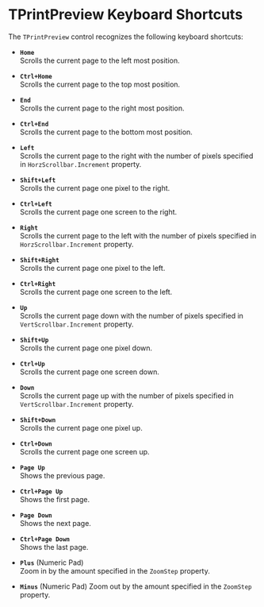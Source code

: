 TPrintPreview Keyboard Shortcuts
================================

The `TPrintPreview` control recognizes the following keyboard shortcuts:

- **`Home`** \
  Scrolls the current page to the left most position.

- **`Ctrl+Home`** \
  Scrolls the current page to the top most position.

- **`End`** \
  Scrolls the current page to the right most position.

- **`Ctrl+End`** \
  Scrolls the current page to the bottom most position.

- **`Left`** \
  Scrolls the current page to the right with the number of pixels specified in `HorzScrollbar.Increment` property.

- **`Shift+Left`** \
  Scrolls the current page one pixel to the right.

- **`Ctrl+Left`** \
  Scrolls the current page one screen to the right.

- **`Right`** \
  Scrolls the current page to the left with the number of pixels specified in `HorzScrollbar.Increment` property.

- **`Shift+Right`** \
  Scrolls the current page one pixel to the left.

- **`Ctrl+Right`** \
  Scrolls the current page one screen to the left.

- **`Up`** \
  Scrolls the current page down with the number of pixels specified in `VertScrollbar.Increment` property.

- **`Shift+Up`** \
  Scrolls the current page one pixel down.

- **`Ctrl+Up`** \
  Scrolls the current page one screen down.

- **`Down`** \
  Scrolls the current page up with the number of pixels specified in `VertScrollbar.Increment` property.

- **`Shift+Down`** \
  Scrolls the current page one pixel up.

- **`Ctrl+Down`** \
  Scrolls the current page one screen up.

- **`Page Up`** \
  Shows the previous page.

- **`Ctrl+Page Up`** \
  Shows the first page.

- **`Page Down`** \
  Shows the next page.

- **`Ctrl+Page Down`** \
  Shows the last page.

- **`Plus`** (Numeric Pad) \
  Zoom in by the amount specified in the `ZoomStep` property.

- **`Minus`** (Numeric Pad)
  Zoom out by the amount specified in the `ZoomStep` property.
